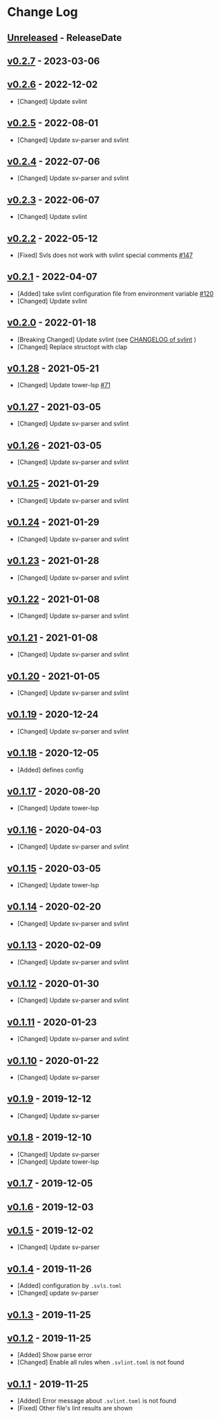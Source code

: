# Change Log

## [Unreleased](https://github.com/dalance/svls/compare/v0.2.7...Unreleased) - ReleaseDate

## [v0.2.7](https://github.com/dalance/svls/compare/v0.2.6...v0.2.7) - 2023-03-06

## [v0.2.6](https://github.com/dalance/svls/compare/v0.2.5...v0.2.6) - 2022-12-02

* [Changed] Update svlint

## [v0.2.5](https://github.com/dalance/svls/compare/v0.2.4...v0.2.5) - 2022-08-01

* [Changed] Update sv-parser and svlint

## [v0.2.4](https://github.com/dalance/svls/compare/v0.2.3...v0.2.4) - 2022-07-06

* [Changed] Update sv-parser and svlint

## [v0.2.3](https://github.com/dalance/svls/compare/v0.2.2...v0.2.3) - 2022-06-07

* [Changed] Update svlint

## [v0.2.2](https://github.com/dalance/svls/compare/v0.2.1...v0.2.2) - 2022-05-12

* [Fixed] Svls does not work with svlint special comments [#147](https://github.com/dalance/svls/issues/147)

## [v0.2.1](https://github.com/dalance/svls/compare/v0.2.0...v0.2.1) - 2022-04-07

* [Added] take svlint configuration file from environment variable [#120](https://github.com/dalance/svls/pull/120)
* [Changed] Update svlint

## [v0.2.0](https://github.com/dalance/svls/compare/v0.1.28...v0.2.0) - 2022-01-18

* [Breaking Changed] Update svlint (see [CHANGELOG of svlint](https://github.com/dalance/svlint/compare/v0.4.18...v0.5.0) )
* [Changed] Replace structopt with clap

## [v0.1.28](https://github.com/dalance/svls/compare/v0.1.27...v0.1.28) - 2021-05-21

* [Changed] Update tower-lsp [#71](https://github.com/dalance/svls/pull/71)

## [v0.1.27](https://github.com/dalance/svls/compare/v0.1.26...v0.1.27) - 2021-03-05

* [Changed] Update sv-parser and svlint

## [v0.1.26](https://github.com/dalance/svls/compare/v0.1.25...v0.1.26) - 2021-03-05

* [Changed] Update sv-parser and svlint

## [v0.1.25](https://github.com/dalance/svls/compare/v0.1.24...v0.1.25) - 2021-01-29

* [Changed] Update sv-parser and svlint

## [v0.1.24](https://github.com/dalance/svls/compare/v0.1.23...v0.1.24) - 2021-01-29

* [Changed] Update sv-parser and svlint

## [v0.1.23](https://github.com/dalance/svls/compare/v0.1.22...v0.1.23) - 2021-01-28

* [Changed] Update sv-parser and svlint

## [v0.1.22](https://github.com/dalance/svls/compare/v0.1.21...v0.1.22) - 2021-01-08

* [Changed] Update sv-parser and svlint

## [v0.1.21](https://github.com/dalance/svls/compare/v0.1.20...v0.1.21) - 2021-01-08

* [Changed] Update sv-parser and svlint

## [v0.1.20](https://github.com/dalance/svls/compare/v0.1.19...v0.1.20) - 2021-01-05

* [Changed] Update sv-parser and svlint

## [v0.1.19](https://github.com/dalance/svls/compare/v0.1.18...v0.1.19) - 2020-12-24

* [Changed] Update sv-parser and svlint

## [v0.1.18](https://github.com/dalance/svls/compare/v0.1.17...v0.1.18) - 2020-12-05

* [Added] defines config

## [v0.1.17](https://github.com/dalance/svls/compare/v0.1.16...v0.1.17) - 2020-08-20

* [Changed] Update tower-lsp

## [v0.1.16](https://github.com/dalance/svls/compare/v0.1.15...v0.1.16) - 2020-04-03

* [Changed] Update sv-parser and svlint

## [v0.1.15](https://github.com/dalance/svls/compare/v0.1.14...v0.1.15) - 2020-03-05

* [Changed] Update tower-lsp

## [v0.1.14](https://github.com/dalance/svls/compare/v0.1.13...v0.1.14) - 2020-02-20

* [Changed] Update sv-parser and svlint

## [v0.1.13](https://github.com/dalance/svls/compare/v0.1.12...v0.1.13) - 2020-02-09

* [Changed] Update sv-parser and svlint

## [v0.1.12](https://github.com/dalance/svls/compare/v0.1.11...v0.1.12) - 2020-01-30

* [Changed] Update sv-parser and svlint

## [v0.1.11](https://github.com/dalance/svls/compare/v0.1.10...v0.1.11) - 2020-01-23

* [Changed] Update sv-parser and svlint

## [v0.1.10](https://github.com/dalance/svls/compare/v0.1.9...v0.1.10) - 2020-01-22

* [Changed] Update sv-parser

## [v0.1.9](https://github.com/dalance/svls/compare/v0.1.8...v0.1.9) - 2019-12-12

* [Changed] Update sv-parser

## [v0.1.8](https://github.com/dalance/svls/compare/v0.1.7...v0.1.8) - 2019-12-10

* [Changed] Update sv-parser
* [Changed] Update tower-lsp

## [v0.1.7](https://github.com/dalance/svls/compare/v0.1.6...v0.1.7) - 2019-12-05

## [v0.1.6](https://github.com/dalance/svls/compare/v0.1.5...v0.1.6) - 2019-12-03

## [v0.1.5](https://github.com/dalance/svls/compare/v0.1.4...v0.1.5) - 2019-12-02

* [Changed] Update sv-parser

## [v0.1.4](https://github.com/dalance/svls/compare/v0.1.3...v0.1.4) - 2019-11-26

* [Added] configuration by `.svls.toml`
* [Changed] update sv-parser

## [v0.1.3](https://github.com/dalance/svls/compare/v0.1.2...v0.1.3) - 2019-11-25

## [v0.1.2](https://github.com/dalance/svls/compare/v0.1.1...v0.1.2) - 2019-11-25

* [Added] Show parse error
* [Changed] Enable all rules when `.svlint.toml` is not found

## [v0.1.1](https://github.com/dalance/svlint/compare/v0.1.0...v0.1.1) - 2019-11-25

* [Added] Error message about `.svlint.toml` is not found
* [Fixed] Other file's lint results are shown
